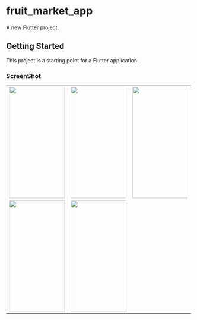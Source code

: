# fruit_market_app

A new Flutter project.

## Getting Started

This project is a starting point for a Flutter application.

### ScreenShot

<table>
  <tr>
    <td><img src="https://github.com/user-attachments/assets/648914c7-3ecf-43e7-b607-9400d718f252" width="150" height="300"></td>
    <td><img src="https://github.com/user-attachments/assets/61428322-51fb-4e68-a522-bab10e3c528b" width="150" height="300"></td>
    <td><img src="https://github.com/user-attachments/assets/f173f33f-dd05-421b-818d-3d653b9b876f" width="150" height="300"></td>
  </tr>
  <tr>
    <td><img src="https://github.com/user-attachments/assets/44e81d50-c57a-4ffc-95e4-0d8fe122a5b2" width="150" height="300"></td>
    <td><img src="https://github.com/user-attachments/assets/4ef87e9a-47b5-4b39-b347-9baf13bf7a3c" width="150" height="300"></td>
  </tr>
</table>


